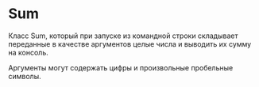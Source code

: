 # Sum
Класс Sum, который при запуске из командной строки складывает переданные в качестве аргументов целые числа и выводить их сумму на консоль.

Аргументы могут содержать цифры и произвольные пробельные символы.
